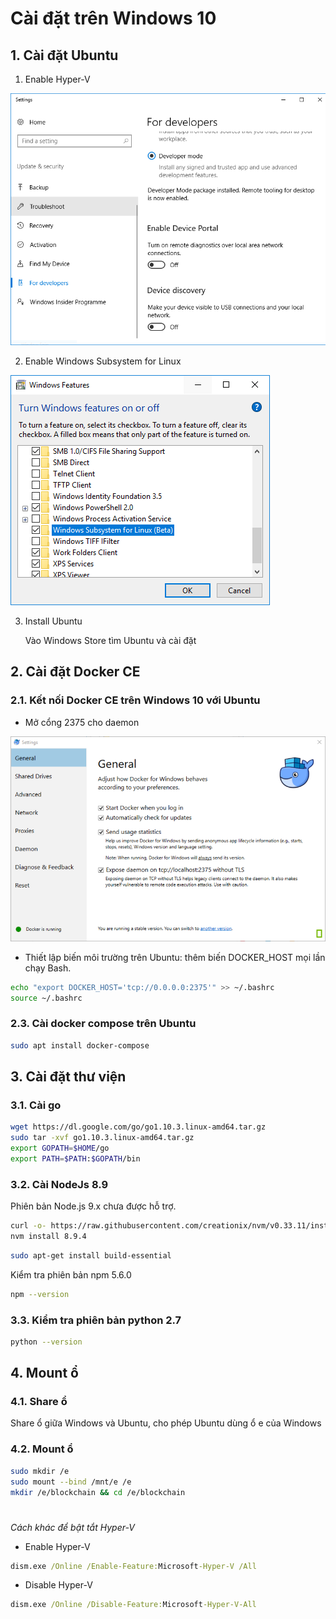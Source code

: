# **Cài đặt trên Windows 10**

## **1. Cài đặt Ubuntu**

1. Enable Hyper-V

![](./images/setup1.png)

2. Enable Windows Subsystem for Linux

![](./images/setup2.png)

3. Install Ubuntu

    Vào Windows Store tìm Ubuntu và cài đặt

## **2. Cài đặt Docker CE**

### **2.1. Kết nối Docker CE trên Windows 10 với Ubuntu**

* Mở cổng 2375 cho daemon

![](./images/setup3.png)

* Thiết lập biến môi trường trên Ubuntu: thêm biến DOCKER_HOST mọi lần chạy Bash.

```sh
echo "export DOCKER_HOST='tcp://0.0.0.0:2375'" >> ~/.bashrc
source ~/.bashrc
```

### **2.3. Cài docker compose trên Ubuntu**

```sh
sudo apt install docker-compose
``` 

## **3. Cài đặt thư viện**

### **3.1. Cài go**

```sh
wget https://dl.google.com/go/go1.10.3.linux-amd64.tar.gz
sudo tar -xvf go1.10.3.linux-amd64.tar.gz
export GOPATH=$HOME/go
export PATH=$PATH:$GOPATH/bin
```

### **3.2. Cài NodeJs 8.9**

Phiên bản Node.js 9.x chưa được hỗ trợ.

```sh
curl -o- https://raw.githubusercontent.com/creationix/nvm/v0.33.11/install.sh | bash
nvm install 8.9.4
```

```sh
sudo apt-get install build-essential
```

Kiểm tra phiên bản npm 5.6.0

```sh
npm --version 
```

### **3.3. Kiểm tra phiên bản python 2.7**

```sh
python --version
```

## **4. Mount ổ**

### **4.1. Share ổ**

Share ổ giữa Windows và Ubuntu, cho phép Ubuntu dùng ổ e của Windows

### **4.2. Mount ổ**

```sh
sudo mkdir /e
sudo mount --bind /mnt/e /e
mkdir /e/blockchain && cd /e/blockchain
```

#

*Cách khác để bật tắt Hyper-V*

* Enable Hyper-V

```cmd
dism.exe /Online /Enable-Feature:Microsoft-Hyper-V /All
```

* Disable Hyper-V

```cmd
dism.exe /Online /Disable-Feature:Microsoft-Hyper-V-All
```